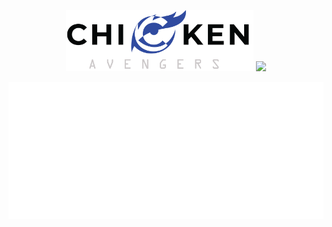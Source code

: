 
<p align ="center">
    <img width = "300"  src="https://github.com/Stellarhold170NT/Stellarhold170NT/blob/main/Asset%2013%403x.png">
    <a href="https://www.facebook.com/stellar.hold170"><img src="https://img.shields.io/badge/-Facebook-3b5998?style=for-the-badge&logo=facebook&logoColor=white"/></a>
</p>

<img src="https://github.com/Stellarhold170NT/Stellarhold170NT/blob/main/github-metrics.svg">

